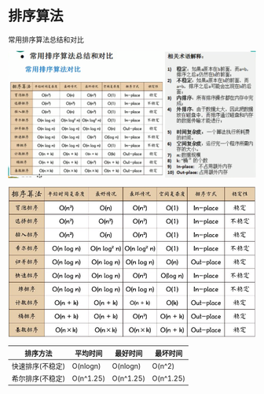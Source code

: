 # 排序算法

常用排序算法总结和对比

![image-20211004194043273](assets\image-20211004194043273.png)



![img](assets\c114d7c5a5e1e8ae9e1d9457b5552085.png)



| 排序方法         | 平均时间  | 最好时间  | 最坏时间  |
| ---------------- | --------- | --------- | --------- |
| 快速排序(不稳定) | O(nlogn)  | O(nlogn)  | O(n^2)    |
| 希尔排序(不稳定) | O(n^1.25) | O(n^1.25) | O(n^1.25) |



